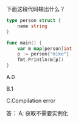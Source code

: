 下面这段代码输出什么？
```go
type person struct {  
    name string
}

func main() {  
    var m map[person]int
    p := person{"mike"}
    fmt.Println(m[p])
}
```
A.0

B.1

C.Compilation error


答： A; 获取不需要实例化
